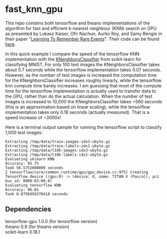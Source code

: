 # fast_knn_gpu
This repo contains both tensorflow and theano implementations of the algorithm for fast and efficient k-nearest neighbour (KNN) search on GPU as presented by Lukasz Kaiser, Ofir Nachun, Aurko Roy, and Samy Bengio in their paper "[Learning To Remember Rare Events](https://openreview.net/pdf?id=SJTQLdqlg)". Their code can be found [here](https://github.com/tensorflow/models/tree/master/learning_to_remember_rare_events). 

In this quick example I compare the speed of the tensorflow KNN implementation with the [KNeighborsClassifier](http://scikit-learn.org/stable/modules/generated/sklearn.neighbors.KNeighborsClassifier.html#sklearn.neighbors.KNeighborsClassifier) from scikit-learn for classifying MNIST. For only 100 test images the KNeighborsClassifier takes about 5.7 seconds while the tensorflow implementation takes 0.07 seconds. However, as the number of test images is increased the computation time for the KNeighborsClassifier increases roughly linearly, while the tensorflow knn compute time barely increases. I am guessing that most of the compute time for the tensorflow implementation is actually used to transfer data to the GPU, rather than do the actual calculation. When the number of test images is increased to 10,000 the KNeighborsClassifier takes ~560 seconds (this is an approximation based on linear scaling), while the tensorflow implementation takes only 0.18 seconds (actually measured). That is a speed increase of ~3000x!

Here is a terminal output sample for running the tensorflow script to classify 1,000 test images:

```
Extracting /tmp/data/train-images-idx3-ubyte.gz
Extracting /tmp/data/train-labels-idx1-ubyte.gz
Extracting /tmp/data/t10k-images-idx3-ubyte.gz
Extracting /tmp/data/t10k-labels-idx1-ubyte.gz
Evaluating sklearn KNN
Accuracy: 95.7%
Took 56.5752000809 seconds
I tensorflow/core/common_runtime/gpu/gpu_device.cc:975] Creating TensorFlow device (/gpu:0) -> (device: 0, name: TITAN X (Pascal), pci bus id: 0000:03:00.0)
Evaluating tensorflow KNN
Accuracy: 96.6%
Took 0.0756950378418 seconds
```

## Dependencies
tensorflow-gpu 1.0.0 (for tensorflow version)  
theano 0.9 (for theano version)  
scikit-learn 0.18.1  
